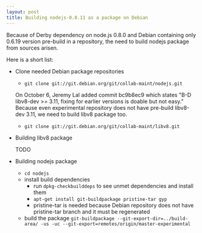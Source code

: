 ```yaml
---
layout: post
title: Building nodejs-0.8.11 as a package on Debian
---
```


Because of Derby dependency on node.js 0.8.0 and Debian containing only 0.6.19
version pre-build in a repository, the need to build nodejs package from sources
arisen.

Here is a short list:

*   Clone needed Debian package repositories

    * `git clone git://git.debian.org/git/collab-maint/nodejs.git`

    On October 6, Jeremy Lal added commit bc9b8ec9 which states "B-D libv8-dev
    \>= 3.11, fixing for earlier versions is doable but not easy." Because even
    experimental repository does not have pre-build libv8-dev 3.11, we need to
    build libv8 package too.

    * `git clone git://git.debian.org/git/collab-maint/libv8.git`

*   Building libv8 package

    TODO

*   Building nodejs package

    * `cd nodejs`
    * install build dependencies
      * run `dpkg-checkbuilddeps` to see unmet dependencies and install them
      * `apt-get install git-buildpackage pristine-tar gyp`
      * pristine-tar is needed because Debian repository does not have pristine-tar branch and it must be regenerated
    * build the package `git-buildpackage --git-export-dir=../build-area/ -us
      -uc --git-export=remotes/origin/master-experimental`
